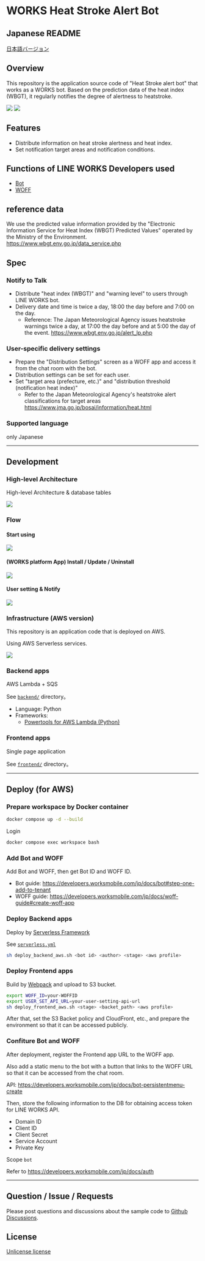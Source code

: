 # WORKS Heat Stroke Alert Bot

## Japanese README
[日本語バージョン](README.ja.md)

## Overview
This repository is the application source code of "Heat Stroke alert bot" that works as a WORKS bot.
Based on the prediction data of the heat index (WBGT), it regularly notifies the degree of alertness to heatstroke.

![](docs/capture_alert.png)
![](docs/capture_setting.png)

## Features
- Distribute information on heat stroke alertness and heat index.
- Set notification target areas and notification conditions.

## Functions of LINE WORKS Developers used
- [Bot](https://developers.worksmobile.com/jp/docs/bot)
- [WOFF](https://developers.worksmobile.com/jp/docs/woff-guide)

## reference data
We use the predicted value information provided by the "Electronic Information Service for Heat Index (WBGT) Predicted Values" operated by the Ministry of the Environment.
https://www.wbgt.env.go.jp/data_service.php

## Spec
### Notify to Talk
- Distribute "heat index (WBGT)" and "warning level" to users through LINE WORKS bot.
- Delivery date and time is twice a day, 18:00 the day before and 7:00 on the day.
    - Reference: The Japan Meteorological Agency issues heatstroke warnings twice a day, at 17:00 the day before and at 5:00 the day of the event. https://www.wbgt.env.go.jp/alert_lp.php

### User-specific delivery settings
- Prepare the "Distribution Settings" screen as a WOFF app and access it from the chat room with the bot.
- Distribution settings can be set for each user.
- Set "target area (prefecture, etc.)" and "distribution threshold (notification heat index)"
    - Refer to the Japan Meteorological Agency's heatstroke alert classifications for target areas https://www.jma.go.jp/bosai/information/heat.html

### Supported language
only Japanese

----

## Development
### High-level Architecture
High-level Architecture & database tables

![](docs/arch_highlevel.drawio.svg)

### Flow
#### Start using

![](docs/flow_bot_talk_start.svg)

#### (WORKS platform App) Install / Update / Uninstall
![](docs/flow_works_platform_app_callbacks.svg)

#### User setting & Notify

![](docs/flow_notify.svg)

### Infrastructure (AWS version)
This repository is an application code that is deployed on AWS.

Using AWS Serverless services.

![](docs/arch_aws.drawio.svg)

### Backend apps
AWS Lambda + SQS

See [`backend/`](./backend) directory。

- Language: Python
- Frameworks:
    - [Powertools for AWS Lambda (Python)](https://docs.powertools.aws.dev/lambda/python/latest/)

### Frontend apps
Single page application

See [`frontend/`](./frontend) directory。

----

## Deploy (for AWS)
### Prepare workspace by Docker container

```sh
docker compose up -d --build
```

Login

```sh
docker compose exec workspace bash
```

### Add Bot and WOFF
Add Bot and WOFF, then get Bot ID and WOFF ID.

- Bot guide: https://developers.worksmobile.com/jp/docs/bot#step-one-add-to-tenant
- WOFF guide: https://developers.worksmobile.com/jp/docs/woff-guide#create-woff-app

### Deploy Backend apps
Deploy by [Serverless Framework](https://www.serverless.com/)

See [`serverless.yml`](./backend/serverless.yml)

```sh
sh deploy_backend_aws.sh <bot id> <author> <stage> <aws profile>
```

### Deploy Frontend apps
Build by [Webpack](https://webpack.js.org/) and upload to S3 bucket.

```sh
export WOFF_ID=your-WOFFID
export USER_SET_API_URL=your-user-setting-api-url
sh deploy_frontend_aws.sh <stage> <backet_path> <aws profile>
```

After that, set the S3 Backet policy and CloudFront, etc., and prepare the environment so that it can be accessed publicly.

### Confiture Bot and WOFF
After deployment, register the Frontend app URL to the WOFF app.

Also add a static menu to the bot with a button that links to the WOFF URL so that it can be accessed from the chat room.

API: https://developers.worksmobile.com/jp/docs/bot-persistentmenu-create

Then, store the following information to the DB for obtaining access token for LINE WORKS API.

- Domain ID
- Client ID
- Client Secret
- Service Account
- Private Key

Scope `bot`

Refer to https://developers.worksmobile.com/jp/docs/auth

----

## Question / Issue / Requests
Please post questions and discussions about the sample code to [Github Discussions](https://github.com/lineworks/works-api-usecase-heatstroke-alert-bot/discussions).

## License
[Unlicense license](LICENSE)

